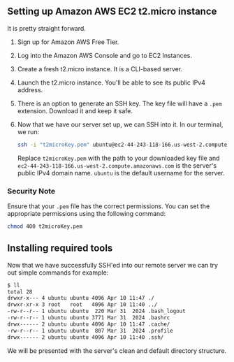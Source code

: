 ## Setting up Amazon AWS EC2 t2.micro instance

It is pretty straight forward.  

1. Sign up for Amazon AWS Free Tier.  
2. Log into the Amazon AWS Console and go to EC2 Instances.  
3. Create a fresh t2.micro instance. It is a CLI-based server.  
4. Launch the t2.micro instance. You'll be able to see its public IPv4 address.  
5. There is an option to generate an SSH key. The key file will have a `.pem` extension. Download it and keep it safe.  
6. Now that we have our server set up, we can SSH into it. In our terminal, we run:

   ```bash
   ssh -i "t2microKey.pem" ubuntu@ec2-44-243-118-166.us-west-2.compute.amazonaws.com
   ```

   Replace `t2microKey.pem` with the path to your downloaded key file and `ec2-44-243-118-166.us-west-2.compute.amazonaws.com` is the server's public IPv4 domain name. `ubuntu` is the default username for the server.

### Security Note
Ensure that your `.pem` file has the correct permissions. You can set the appropriate permissions using the following command:

```bash
chmod 400 t2microKey.pem
```

## Installing required tools

Now that we have successfully SSH'ed into our remote server we can try out simple commands for example:
```bash title="bash"
$ ll
total 28
drwxr-x--- 4 ubuntu ubuntu 4096 Apr 10 11:47 ./
drwxr-xr-x 3 root   root   4096 Apr 10 11:40 ../
-rw-r--r-- 1 ubuntu ubuntu  220 Mar 31  2024 .bash_logout
-rw-r--r-- 1 ubuntu ubuntu 3771 Mar 31  2024 .bashrc
drwx------ 2 ubuntu ubuntu 4096 Apr 10 11:47 .cache/
-rw-r--r-- 1 ubuntu ubuntu  807 Mar 31  2024 .profile
drwx------ 2 ubuntu ubuntu 4096 Apr 10 11:40 .ssh/
```

We will be presented with the server's clean and default directory structure.